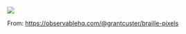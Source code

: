![](https://db-feed.s3.amazonaws.com/legacy/Screen_Shot_2019_11_14_at_11_40_59_AM-1573749709782.png)

From: https://observablehq.com/@grantcuster/braille-pixels